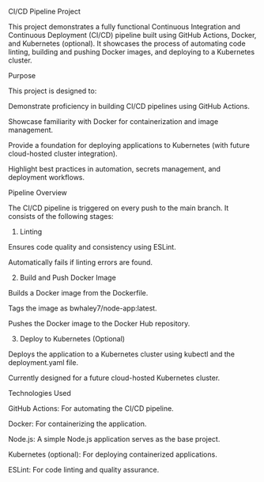 CI/CD Pipeline Project

This project demonstrates a fully functional Continuous Integration and Continuous Deployment (CI/CD) pipeline built using GitHub Actions, Docker, and Kubernetes (optional). It showcases the process of automating code linting, building and pushing Docker images, and deploying to a Kubernetes cluster.

Purpose

This project is designed to:

Demonstrate proficiency in building CI/CD pipelines using GitHub Actions.

Showcase familiarity with Docker for containerization and image management.

Provide a foundation for deploying applications to Kubernetes (with future cloud-hosted cluster integration).

Highlight best practices in automation, secrets management, and deployment workflows.

Pipeline Overview

The CI/CD pipeline is triggered on every push to the main branch. It consists of the following stages:

1. Linting

Ensures code quality and consistency using ESLint.

Automatically fails if linting errors are found.

2. Build and Push Docker Image

Builds a Docker image from the Dockerfile.

Tags the image as bwhaley7/node-app:latest.

Pushes the Docker image to the Docker Hub repository.

3. Deploy to Kubernetes (Optional)

Deploys the application to a Kubernetes cluster using kubectl and the deployment.yaml file.

Currently designed for a future cloud-hosted Kubernetes cluster.

Technologies Used

GitHub Actions: For automating the CI/CD pipeline.

Docker: For containerizing the application.

Node.js: A simple Node.js application serves as the base project.

Kubernetes (optional): For deploying containerized applications.

ESLint: For code linting and quality assurance.
